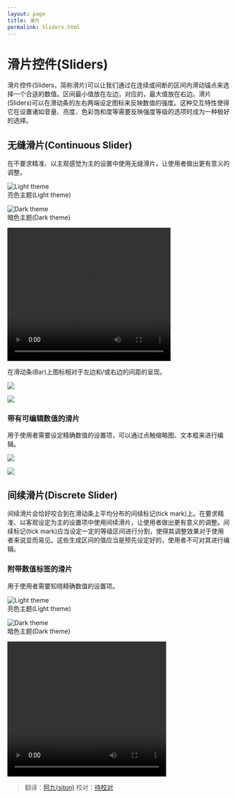 ```yaml
---
layout: page
title: 滑片
permalink: Sliders.html
---
```


# 滑片控件(Sliders)

滑片控件(Sliders，简称滑片)可以让我们通过在连续或间断的区间内滑动锚点来选择一个合适的数值。区间最小值放在左边，对应的，最大值放在右边。滑片(Sliders)可以在滑动条的左右两端设定图标来反映数值的强度。这种交互特性使得它在设置诸如音量、亮度、色彩饱和度等需要反映强度等级的选项时成为一种极好的选择。

## 无缝滑片(Continuous Slider)

在不要求精准、以主观感觉为主的设置中使用无缝滑片，让使用者做出更有意义的调整。

![Light theme](images/components-sliders-sliders-sliders_spec_07_large_mdpi.png)  
亮色主题(Light theme)

![Dark theme](images/components-sliders-sliders-sliders_spec_09_large_mdpi.png)  
暗色主题(Dark theme)

<video crossorigin="anonymous"  loop  controls width="370" height="301">
<source src="http://materialdesign.qiniudn.com/videos/components-sliders-continuous_large_xhdpi.webm" type="video/webm">
</video>

在滑动条(Bar)上图标相对于左边和/或右边的间距的呈现。

![](images/components-sliders-sliders-sliders_12_large_mdpi.png)    

![](images/components-sliders-sliders-sliders_spec_16_large_mdpi.png)    

### 带有可编辑数值的滑片

用于使用者需要设定精确数值的设置项，可以通过点触缩略图、文本框来进行编辑。

![](images/components-sliders-sliders-sliders_14_large_mdpi.png)   

![](images/components-sliders-sliders-sliders_spec_24_large_mdpi.png)   

## 间续滑片(Discrete Slider)

间续滑片会恰好咬合到在滑动条上平均分布的间续标记(tick mark)上。在要求精准、以客观设定为主的设置项中使用间续滑片，让使用者做出更有意义的调整。间续标记(tick mark)应当设定一定的等级区间进行分割，使得其调整效果对于使用者来说显而易见。这些生成区间的值应当是预先设定好的，使用者不可对其进行编辑。

### 附带数值标签的滑片

用于使用者需要知晓精确数值的设置项。

![Light theme](images/components-sliders-discreteslider-sliders_precise_03_large_mdpi.png)  
亮色主题(Light theme)

![Dark theme](images/components-sliders-discreteslider-sliders_precise_06_large_mdpi.png)  
暗色主题(Dark theme)

<video crossorigin="anonymous"  loop  controls width="360" height="305">
<source src="http://materialdesign.qiniudn.com/videos/components-sliders-discrete_large_xhdpi.webm" type="video/webm">
</video>

> 翻译：[阿九(siton)](http://www.isiton.me) 校对：[待校对](https://design.1sters.com)
